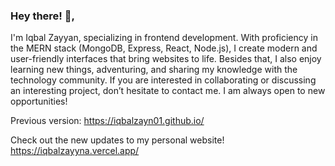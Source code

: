 ### Hey there! 👋,

I'm Iqbal Zayyan, specializing in frontend development. With proficiency in the MERN stack (MongoDB, Express, React, Node.js), I create modern and user-friendly interfaces that bring websites to life. Besides that, I also enjoy learning new things, adventuring, and sharing my knowledge with the technology community. If you are interested in collaborating or discussing an interesting project, don’t hesitate to contact me. I am always open to new opportunities!

Previous version:
https://iqbalzayn01.github.io/

Check out the new updates to my personal website!
https://iqbalzayyna.vercel.app/
